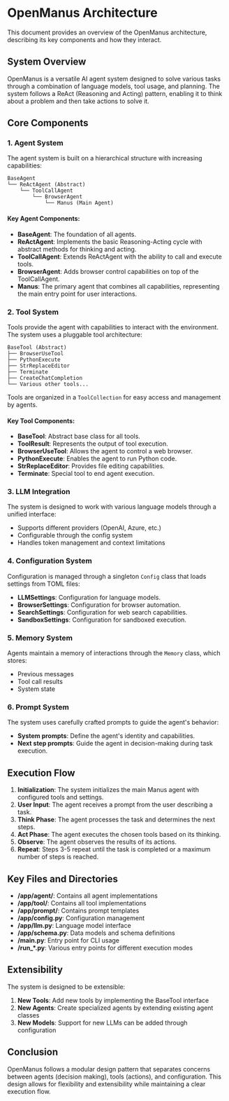 # OpenManus Architecture

This document provides an overview of the OpenManus architecture, describing its key components and how they interact.

## System Overview

OpenManus is a versatile AI agent system designed to solve various tasks through a combination of language models, tool usage, and planning. The system follows a ReAct (Reasoning and Acting) pattern, enabling it to think about a problem and then take actions to solve it.

## Core Components

### 1. Agent System

The agent system is built on a hierarchical structure with increasing capabilities:

```
BaseAgent
└── ReActAgent (Abstract)
    └── ToolCallAgent
        └── BrowserAgent
            └── Manus (Main Agent)
```

#### Key Agent Components:

- **BaseAgent**: The foundation of all agents.
- **ReActAgent**: Implements the basic Reasoning-Acting cycle with abstract methods for thinking and acting.
- **ToolCallAgent**: Extends ReActAgent with the ability to call and execute tools.
- **BrowserAgent**: Adds browser control capabilities on top of the ToolCallAgent.
- **Manus**: The primary agent that combines all capabilities, representing the main entry point for user interactions.

### 2. Tool System

Tools provide the agent with capabilities to interact with the environment. The system uses a pluggable tool architecture:

```
BaseTool (Abstract)
├── BrowserUseTool
├── PythonExecute
├── StrReplaceEditor
├── Terminate
├── CreateChatCompletion
└── Various other tools...
```

Tools are organized in a `ToolCollection` for easy access and management by agents.

#### Key Tool Components:

- **BaseTool**: Abstract base class for all tools.
- **ToolResult**: Represents the output of tool execution.
- **BrowserUseTool**: Allows the agent to control a web browser.
- **PythonExecute**: Enables the agent to run Python code.
- **StrReplaceEditor**: Provides file editing capabilities.
- **Terminate**: Special tool to end agent execution.

### 3. LLM Integration

The system is designed to work with various language models through a unified interface:

- Supports different providers (OpenAI, Azure, etc.)
- Configurable through the config system
- Handles token management and context limitations

### 4. Configuration System

Configuration is managed through a singleton `Config` class that loads settings from TOML files:

- **LLMSettings**: Configuration for language models.
- **BrowserSettings**: Configuration for browser automation.
- **SearchSettings**: Configuration for web search capabilities.
- **SandboxSettings**: Configuration for sandboxed execution.

### 5. Memory System

Agents maintain a memory of interactions through the `Memory` class, which stores:
- Previous messages
- Tool call results
- System state

### 6. Prompt System

The system uses carefully crafted prompts to guide the agent's behavior:
- **System prompts**: Define the agent's identity and capabilities.
- **Next step prompts**: Guide the agent in decision-making during task execution.

## Execution Flow

1. **Initialization**: The system initializes the main Manus agent with configured tools and settings.
2. **User Input**: The agent receives a prompt from the user describing a task.
3. **Think Phase**: The agent processes the task and determines the next steps.
4. **Act Phase**: The agent executes the chosen tools based on its thinking.
5. **Observe**: The agent observes the results of its actions.
6. **Repeat**: Steps 3-5 repeat until the task is completed or a maximum number of steps is reached.

## Key Files and Directories

- **/app/agent/**: Contains all agent implementations
- **/app/tool/**: Contains all tool implementations
- **/app/prompt/**: Contains prompt templates
- **/app/config.py**: Configuration management
- **/app/llm.py**: Language model interface
- **/app/schema.py**: Data models and schema definitions
- **/main.py**: Entry point for CLI usage
- **/run_*.py**: Various entry points for different execution modes

## Extensibility

The system is designed to be extensible:
1. **New Tools**: Add new tools by implementing the BaseTool interface
2. **New Agents**: Create specialized agents by extending existing agent classes
3. **New Models**: Support for new LLMs can be added through configuration

## Conclusion

OpenManus follows a modular design pattern that separates concerns between agents (decision making), tools (actions), and configuration. This design allows for flexibility and extensibility while maintaining a clear execution flow.

